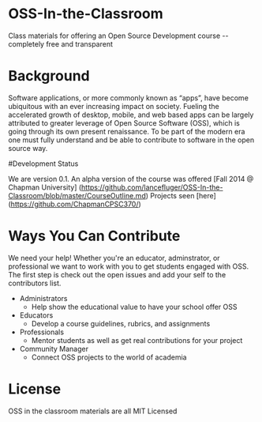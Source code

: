 OSS-In-the-Classroom
====================

Class materials for offering an Open Source Development course -- completely free and transparent


# Background

Software applications, or more commonly known as “apps”, have become ubiquitous with an ever increasing impact on society. Fueling the accelerated growth of desktop, mobile, and web based apps can be largely attributed to greater leverage of Open Source Software (OSS), which is going through its own present renaissance. To be part of the modern era one must fully understand and be able to contribute to software in the open source way.  


#Development Status

We are version 0.1. 
An alpha version of the course was offered [Fall 2014 @ Chapman University] (https://github.com/lancefluger/OSS-In-the-Classroom/blob/master/CourseOutline.md) Projects seen [here]
(https://github.com/ChapmanCPSC370/)

# Ways You Can Contribute

We need your help! Whether you're an educator, adminstrator, or professional we want to work with you to get students engaged with OSS. The first step is check out the open issues and add your self to the contributors list.

* Administrators
  * Help show the educational value to have your school offer OSS
* Educators
  * Develop a course guidelines, rubrics, and assignments
* Professionals
  * Mentor students as well as get real contributions for your project
* Community Manager
	* Connect OSS projects to the world of academia 




# License

OSS in the classroom materials are all MIT Licensed

